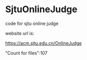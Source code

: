 # SjtuOnlineJudge
code for sjtu online judge

website url is:

https://acm.sjtu.edu.cn/OnlineJudge

"Count for files":107
